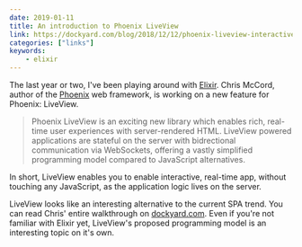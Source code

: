 ```yaml
---
date: 2019-01-11
title: An introduction to Phoenix LiveView
link: https://dockyard.com/blog/2018/12/12/phoenix-liveview-interactive-real-time-apps-no-need-to-write-javascript
categories: ["links"]
keywords:
    - elixir
---
```


The last year or two, I've been playing around with [Elixir](https://elixir-lang.org). Chris McCord, author of the [Phoenix](https://www.phoenixframework.org) web framework, is working on a new feature for Phoenix: LiveView.

> Phoenix LiveView is an exciting new library which enables rich, real-time user experiences with server-rendered HTML. LiveView powered applications are stateful on the server with bidrectional communication via WebSockets, offering a vastly simplified programming model compared to JavaScript alternatives.

In short, LiveView enables you to enable interactive, real-time app, without touching any JavaScript, as the application logic lives on the server.

LiveView looks like an interesting alternative to the current SPA trend. You can read Chris' entire walkthrough on [dockyard.com](https://dockyard.com/blog/2018/12/12/phoenix-liveview-interactive-real-time-apps-no-need-to-write-javascript). Even if you're not familiar with Elixir yet, LiveView's proposed programming model is an interesting topic on it's own.
